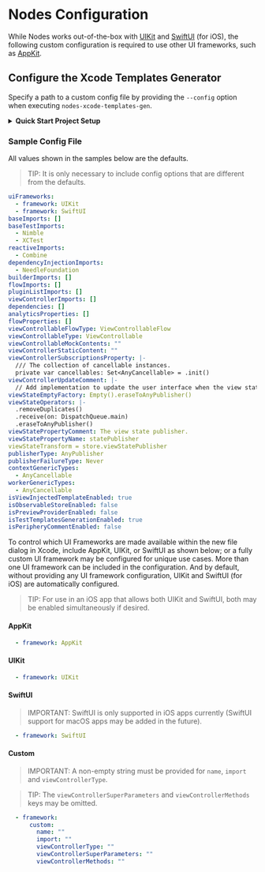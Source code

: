 # Nodes Configuration

While Nodes works out-of-the-box with [UIKit](https://developer.apple.com/documentation/uikit) and [SwiftUI](https://developer.apple.com/xcode/swiftui) (for iOS), the following custom configuration is required to use other UI frameworks, such as [AppKit](https://developer.apple.com/documentation/appkit).

## Configure the Xcode Templates Generator

Specify a path to a custom config file by providing the `--config` option when executing `nodes-xcode-templates-gen`.

<details>

<summary><strong>Quick Start Project Setup</strong></summary>

<br>

If utilizing the [quick start project setup](https://github.com/TinderApp/Nodes#quick-start), the path can be set in the `project.yml` file:

```
swift run --skip-build -- nodes-xcode-templates-gen --id "Custom" --config "nodes.yml"
```

> TIP: The provided `id` value is used to uniquely identify different sets of templates within the new file dialog in Xcode.

The script that creates the presets in the quick start project should use the same config file:

```
swift run --skip-build -- nodes-code-gen --preset "$PRESET" --author "$AUTHOR" --path "$1" --config "nodes.yml"
```

</details>

### Sample Config File

All values shown in the samples below are the defaults.

> TIP: It is only necessary to include config options that are different from the defaults.

```yaml
uiFrameworks:
  - framework: UIKit
  - framework: SwiftUI
baseImports: []
baseTestImports:
  - Nimble
  - XCTest
reactiveImports:
  - Combine
dependencyInjectionImports:
  - NeedleFoundation
builderImports: []
flowImports: []
pluginListImports: []
viewControllerImports: []
dependencies: []
analyticsProperties: []
flowProperties: []
viewControllableFlowType: ViewControllableFlow
viewControllableType: ViewControllable
viewControllableMockContents: ""
viewControllerStaticContent: ""
viewControllerSubscriptionsProperty: |-
  /// The collection of cancellable instances.
  private var cancellables: Set<AnyCancellable> = .init()
viewControllerUpdateComment: |-
  // Add implementation to update the user interface when the view state changes.
viewStateEmptyFactory: Empty().eraseToAnyPublisher()
viewStateOperators: |-
  .removeDuplicates()
  .receive(on: DispatchQueue.main)
  .eraseToAnyPublisher()
viewStatePropertyComment: The view state publisher.
viewStatePropertyName: statePublisher
viewStateTransform = store.viewStatePublisher
publisherType: AnyPublisher
publisherFailureType: Never
contextGenericTypes:
  - AnyCancellable
workerGenericTypes:
  - AnyCancellable
isViewInjectedTemplateEnabled: true
isObservableStoreEnabled: false
isPreviewProviderEnabled: false
isTestTemplatesGenerationEnabled: true
isPeripheryCommentEnabled: false
```

To control which UI Frameworks are made available within the new file dialog in Xcode, include AppKit, UIKit, or SwiftUI as shown below; or a fully custom UI framework may be configured for unique use cases. More than one UI framework can be included in the configuration. And by default, without providing any UI framework configuration, UIKit and SwiftUI (for iOS) are automatically configured.

> TIP: For use in an iOS app that allows both UIKit and SwiftUI, both may be enabled simultaneously if desired.

#### AppKit

```yaml
  - framework: AppKit
```

#### UIKit

```yaml
  - framework: UIKit
```

#### SwiftUI

> IMPORTANT: SwiftUI is only supported in iOS apps currently (SwiftUI support for macOS apps may be added in the future).

```yaml
  - framework: SwiftUI
```

#### Custom

> IMPORTANT: A non-empty string must be provided for `name`, `import` and `viewControllerType`.

> TIP: The `viewControllerSuperParameters` and `viewControllerMethods` keys may be omitted.

```yaml
  - framework:
      custom:
        name: ""
        import: ""
        viewControllerType: ""
        viewControllerSuperParameters: ""
        viewControllerMethods: ""
```
